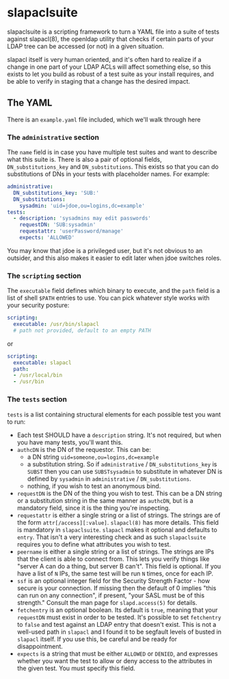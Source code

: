 # slapaclsuite
slapaclsuite is a scripting framework to turn a YAML file into a suite of tests against slapacl(8), the openldap utility that checks if certain parts of your LDAP tree can be accessed (or not) in a given situation.

slapacl itself is very human oriented, and it's often hard to realize if a change in one part of your LDAP ACLs will affect something else, so this exists to let you build as robust of a test suite as your install requires, and be able to verify in staging that a change has the desired impact.

## The YAML
There is an `example.yaml` file included, which we'll walk through here

### The `administrative` section
The `name` field is in case you have multiple test suites and want to describe what this suite is.
There is also a pair of optional fields, `DN_substitutions_key` and `DN_substitutions`.  This exists so that you can do substitutions of DNs in your tests with placeholder names.  For example:

```yaml
administrative:
  DN_substitutions_key: 'SUB:'
  DN_substitutions:
    sysadmin: 'uid=jdoe,ou=logins,dc=example'
tests:
  - description: 'sysadmins may edit passwords'
    requestDN: 'SUB:sysadmin'
    requestattr: 'userPassword/manage'
    expects: 'ALLOWED'
```
You may know that jdoe is a privileged user, but it's not obvious to an outsider, and this also makes it easier to edit later when jdoe switches roles.

### The `scripting` section
The `executable` field defines which binary to execute, and the `path` field is a list of shell `$PATH` entries to use.  You can pick whatever style works with your security posture:

```yaml
scripting:
  executable: /usr/bin/slapacl
  # path not provided, default to an empty PATH
```
or
```yaml
scripting:
  executable: slapacl
  path:
  - /usr/local/bin
  - /usr/bin
```

### The `tests` section
`tests` is a list containing structural elements for each possible test you want to run:

* Each test SHOULD have a `description` string.  It's not required, but when you have many tests, you'll want this.
* `authcDN` is the DN of the requestor.  This can be:
  * a DN string `uid=someone,ou=logins,dc=example`
  * a substitution string.  So if `administrative` / `DN_substitutions_key` is `SUBST` then you can use `SUBSTsysadmin` to substitute in whatever DN is defined by `sysadmin` in `administrative` / `DN_substitutions`.
  * nothing, if you wish to test an anonymous bind.
* `requestDN` is the DN of the thing you wish to test.  This can be a DN string or a substitution string in the same manner as `authcDN`, but is a mandatory field, since it is the thing you're inspecting.
* `requestattr` is either a single string or a list of strings.  The strings are of the form `attr[/access][:value]`. `slapacl(8)` has more details.  This field is mandatory in `slapaclsuite`.  `slapacl` makes it optional and defaults to `entry`.  That isn't a very interesting check and as such `slapaclsuite` requires you to define what attributes you wish to test.
* `peername` is either a single string or a list of strings.  The strings are IPs that the client is able to connect from.  This lets you verify things like "server A can do a thing, but server B can't".  This field is optional.  If you have a list of `N` IPs, the same test will be run `N` times, once for each IP.
* `ssf` is an optional integer field for the Security Strength Factor - how secure is your connection.  If missing then the default of 0 implies "this can run on any connection", if present, "your SASL must be of this strength."  Consult the man page for `slapd.access(5)` for details.
* `fetchentry` is an optional boolean.  Its default is `true`, meaning that your `requestDN` must exist in order to be tested.  It's possible to set `fetchentry` to `false` and test against an LDAP entry that doesn't exist.  This is not a well-used path in `slapacl` and I found it to be segfault levels of busted in `slapacl` itself.  If you use this, be careful and be ready for disappointment.
* `expects` is a string that must be either `ALLOWED` or `DENIED`, and expresses whether you want the test to allow or deny access to the attributes in the given test.  You must specify this field.
